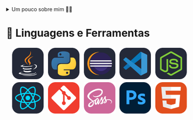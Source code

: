 <details>
<summary>Um pouco sobre mim 👨‍🎓</summary>
<p>

Me chamo Felippe, Possuo carreira em evolução na área de TI/Data/Desenvolvimento e conhecimento em linguagens de programação, sempre sendo flexível e aprendendo metodologias novas para me aprimorar.

📖 Estou cursando Desenvolvimento Full Stack Java pela EBAC – Escola Britânica de Artes Criativas e Tecnologias, ganhando mais conhecimento para aperfeiçoar minhas skills.

💻Backlog de Estudos / Projetos:

1.Sistema de marketing por e-mail<br>
2.Sistema de blog completo<br>
3.Dashboard e landing page<br>
4.Formulário de registro<br>
5.Site completo<br>
6.Aplicativo Node Database.js<br>
7.React e-commerce frontend<br>
8.Formulário de check-out<br>
</p>
</details>

# 🧰 Linguagens e Ferramentas
<p align="center">
<img src="https://github.com/tandpfun/skill-icons/raw/main/icons/Java-Dark.svg" alt="Java" width="85" height="85" style="vertical-align:top; margin:4px">
<img src="https://github.com/tandpfun/skill-icons/raw/main/icons/Python-Dark.svg" alt="python" width="85" height="85" style="vertical-align:top; margin:4px">
<img src="https://github.com/tandpfun/skill-icons/raw/main/icons/Eclipse-Dark.svg" alt="Eclipse" width="85" height="85" style="vertical-align:top; margin:4px">
<img src="https://github.com/tandpfun/skill-icons/raw/main/icons/VSCode-Dark.svg" alt="VSCode" width="85" height="85" style="vertical-align:top; margin:4px">
<img src="https://github.com/tandpfun/skill-icons/raw/main/icons/NodeJS-Dark.svg" alt="Nodejs" width="85" height="85" style="vertical-align:top; margin:4px">
<img src="https://github.com/tandpfun/skill-icons/raw/main/icons/React-Dark.svg" alt="React" width="85" height="85" style="vertical-align:top; margin:4px">
<img src="https://github.com/tandpfun/skill-icons/raw/main/icons/Git.svg" alt="Git" width="85" height="85" style="vertical-align:top; margin:4px">
<img src="https://github.com/tandpfun/skill-icons/raw/main/icons/Sass.svg" alt="Sass" width="85" height="85" style="vertical-align:top; margin:4px">
<img src="https://github.com/tandpfun/skill-icons/raw/main/icons/Photoshop.svg" alt="Photoshop" width="85" height="85" style="vertical-align:top; margin:4px">
<img src="https://github.com/tandpfun/skill-icons/raw/main/icons/HTML.svg" alt="HTML5" width="85" height="85" style="vertical-align:top; margin:4px">  
